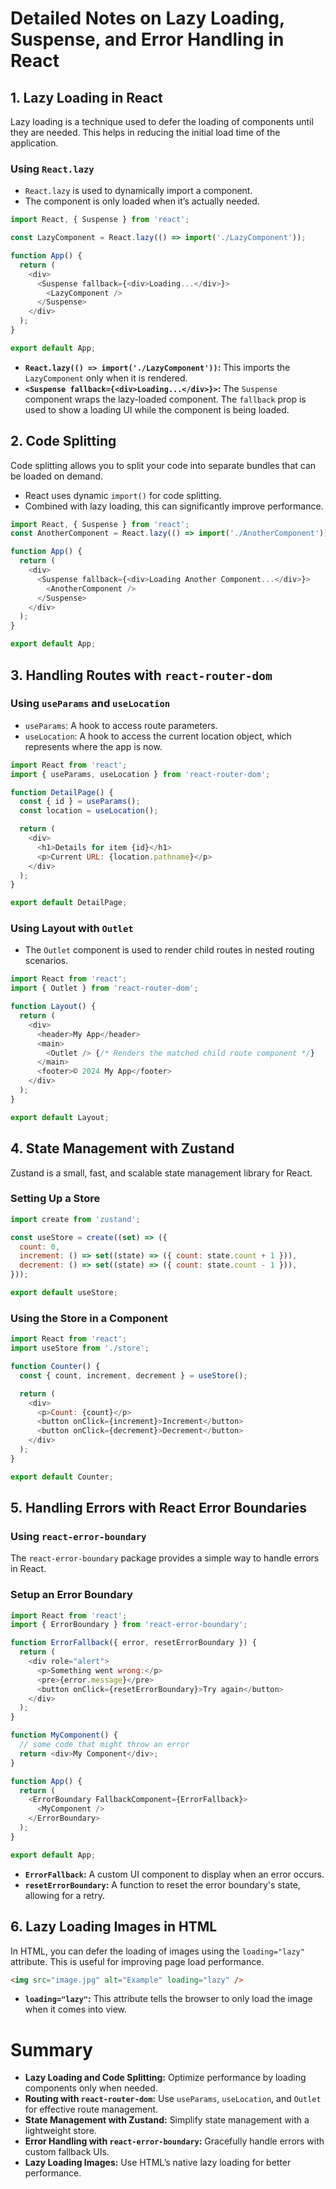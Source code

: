 
# Detailed Notes on Lazy Loading, Suspense, and Error Handling in React

## 1. Lazy Loading in React
Lazy loading is a technique used to defer the loading of components until they are needed. This helps in reducing the initial load time of the application.

### Using `React.lazy`
- `React.lazy` is used to dynamically import a component.
- The component is only loaded when it’s actually needed.

```javascript
import React, { Suspense } from 'react';

const LazyComponent = React.lazy(() => import('./LazyComponent'));

function App() {
  return (
    <div>
      <Suspense fallback={<div>Loading...</div>}>
        <LazyComponent />
      </Suspense>
    </div>
  );
}

export default App;
```

- **`React.lazy(() => import('./LazyComponent'))`:** This imports the `LazyComponent` only when it is rendered.
- **`<Suspense fallback={<div>Loading...</div>}>`:** The `Suspense` component wraps the lazy-loaded component. The `fallback` prop is used to show a loading UI while the component is being loaded.

## 2. Code Splitting
Code splitting allows you to split your code into separate bundles that can be loaded on demand.

- React uses dynamic `import()` for code splitting.
- Combined with lazy loading, this can significantly improve performance.

```javascript
import React, { Suspense } from 'react';
const AnotherComponent = React.lazy(() => import('./AnotherComponent'));

function App() {
  return (
    <div>
      <Suspense fallback={<div>Loading Another Component...</div>}>
        <AnotherComponent />
      </Suspense>
    </div>
  );
}

export default App;
```

## 3. Handling Routes with `react-router-dom`

### Using `useParams` and `useLocation`
- `useParams`: A hook to access route parameters.
- `useLocation`: A hook to access the current location object, which represents where the app is now.

```javascript
import React from 'react';
import { useParams, useLocation } from 'react-router-dom';

function DetailPage() {
  const { id } = useParams();
  const location = useLocation();

  return (
    <div>
      <h1>Details for item {id}</h1>
      <p>Current URL: {location.pathname}</p>
    </div>
  );
}

export default DetailPage;
```

### Using Layout with `Outlet`
- The `Outlet` component is used to render child routes in nested routing scenarios.

```javascript
import React from 'react';
import { Outlet } from 'react-router-dom';

function Layout() {
  return (
    <div>
      <header>My App</header>
      <main>
        <Outlet /> {/* Renders the matched child route component */}
      </main>
      <footer>© 2024 My App</footer>
    </div>
  );
}

export default Layout;
```

## 4. State Management with Zustand
Zustand is a small, fast, and scalable state management library for React.

### Setting Up a Store
```javascript
import create from 'zustand';

const useStore = create((set) => ({
  count: 0,
  increment: () => set((state) => ({ count: state.count + 1 })),
  decrement: () => set((state) => ({ count: state.count - 1 })),
}));

export default useStore;
```

### Using the Store in a Component
```javascript
import React from 'react';
import useStore from './store';

function Counter() {
  const { count, increment, decrement } = useStore();

  return (
    <div>
      <p>Count: {count}</p>
      <button onClick={increment}>Increment</button>
      <button onClick={decrement}>Decrement</button>
    </div>
  );
}

export default Counter;
```

## 5. Handling Errors with React Error Boundaries

### Using `react-error-boundary`
The `react-error-boundary` package provides a simple way to handle errors in React.

### Setup an Error Boundary
```javascript
import React from 'react';
import { ErrorBoundary } from 'react-error-boundary';

function ErrorFallback({ error, resetErrorBoundary }) {
  return (
    <div role="alert">
      <p>Something went wrong:</p>
      <pre>{error.message}</pre>
      <button onClick={resetErrorBoundary}>Try again</button>
    </div>
  );
}

function MyComponent() {
  // some code that might throw an error
  return <div>My Component</div>;
}

function App() {
  return (
    <ErrorBoundary FallbackComponent={ErrorFallback}>
      <MyComponent />
    </ErrorBoundary>
  );
}

export default App;
```

- **`ErrorFallback`:** A custom UI component to display when an error occurs.
- **`resetErrorBoundary`:** A function to reset the error boundary's state, allowing for a retry.

## 6. Lazy Loading Images in HTML
In HTML, you can defer the loading of images using the `loading="lazy"` attribute. This is useful for improving page load performance.

```html
<img src="image.jpg" alt="Example" loading="lazy" />
```

- **`loading="lazy"`:** This attribute tells the browser to only load the image when it comes into view.

# Summary
- **Lazy Loading and Code Splitting:** Optimize performance by loading components only when needed.
- **Routing with `react-router-dom`:** Use `useParams`, `useLocation`, and `Outlet` for effective route management.
- **State Management with Zustand:** Simplify state management with a lightweight store.
- **Error Handling with `react-error-boundary`:** Gracefully handle errors with custom fallback UIs.
- **Lazy Loading Images:** Use HTML’s native lazy loading for better performance.
